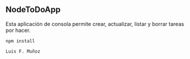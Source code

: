 ## NodeToDoApp

Esta aplicación de consola permite crear, actualizar, listar y borrar tareas por hacer.

```
npm install
```
```
Luis F. Muñoz
```